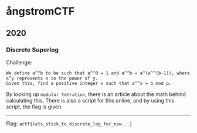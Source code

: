 # ångstromCTF
## 2020
### Discrete Superlog


Challenge:
```
We define a^^b to be such that a^^0 = 1 and a^^b = a^(a^^(b-1)), where x^y represents x to the power of y.
Given this, find a positive integer x such that a^^x = b mod p.
```

By looking up `modular tetration`, there is an article about the math behind calculating this. 
There is also a script for this online, and by using this script, the flag is given.

---
Flag: `actf{lets_stick_to_discrete_log_for_now...}`